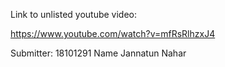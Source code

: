Link to unlisted youtube video:

https://www.youtube.com/watch?v=mfRsRlhzxJ4

Submitter:
18101291 Name Jannatun Nahar
